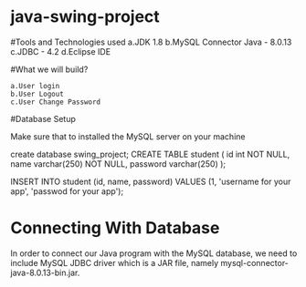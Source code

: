# java-swing-project

#Tools and Technologies used
    a.JDK 1.8
    b.MySQL Connector Java - 8.0.13
    c.JDBC - 4.2
    d.Eclipse IDE
    
 #What we will  build?
        
    a.User login
    b.User Logout
    c.User Change Password
    
    



#Database Setup

Make sure that to installed the MySQL server on your machine


create database swing_project;
CREATE TABLE student
( id int NOT NULL,
  name varchar(250) NOT NULL,
  password varchar(250)
);

INSERT INTO student (id, name, password)
VALUES (1, 'username for your app', 'passwod for your app');

# Connecting With Database
In order to connect our Java program with the MySQL database, we need to include MySQL JDBC driver which is a JAR file, namely mysql-connector-java-8.0.13-bin.jar.



